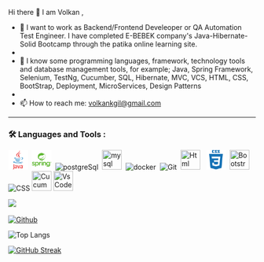 Hi there 👋 I am Volkan ,

- 🔭 I want to work as Backend/Frontend Develeoper or QA Automation Test Engineer. I have completed E-BEBEK company's Java-Hibernate-Solid Bootcamp through the patika online learning site.
- 
- 🌱 I know some programming languages, framework, technology tools and database management tools, for example; Java, Spring Framework, Selenium, TestNg, Cucumber, SQL, Hibernate, MVC, VCS, HTML, CSS, BootStrap, Deployment, MicroServices, Design Patterns
- 
- 📫 How to reach me: volkankgil@gmail.com

----

### :hammer_and_wrench: Languages and Tools :
<img src="https://github.com/devicons/devicon/blob/master/icons/java/java-original-wordmark.svg" title="Java" alt="Java" width="40" height="40"/>&nbsp;  <img src="https://github.com/devicons/devicon/blob/master/icons/spring/spring-original-wordmark.svg" title="Spring" alt="Spring" width="40" height="40"/>&nbsp;  <img src="https://img.icons8.com/color/48/000000/postgreesql.png" title="postgreSql"/>&nbsp;  <img src="https://cdn.jsdelivr.net/gh/devicons/devicon/icons/mysql/mysql-original.svg" width="40" height="40" title="mysql" />&nbsp;  <img src="https://img.icons8.com/fluency/48/000000/docker.png" title="docker"/>&nbsp;  <img src="https://img.icons8.com/color/48/000000/git.png" title="Git" />&nbsp;  <img src="https://cdn.jsdelivr.net/gh/devicons/devicon/icons/html5/html5-original-wordmark.svg" width="40" height="40" title="Html"/> &nbsp; <img src="https://github.com/devicons/devicon/blob/master/icons/css3/css3-plain-wordmark.svg"  title="CSS3" alt="CSS" width="40" height="40"/>&nbsp;  <img src="https://cdn.jsdelivr.net/gh/devicons/devicon/icons/bootstrap/bootstrap-original-wordmark.svg" title="Bootstrap" width="40" height="40" /> &nbsp; <img src="https://cdn.jsdelivr.net/gh/devicons/devicon/icons/selenium/selenium-original.svg" title="Selenium" alt="CSS" width="40" height="40" />  <img src="https://cdn.jsdelivr.net/gh/devicons/devicon/icons/cucumber/cucumber-plain.svg" title="Cucumber" width="40" height="40" />&nbsp;<img src="https://cdn.jsdelivr.net/gh/devicons/devicon/icons/vscode/vscode-original.svg" title="VsCode" width="40" height="40"/>
          
          

![](https://visitor-badge.laobi.icu/badge?page_id=volkankgil.colkankgil)

[![Github](https://img.shields.io/github/followers/CharalambosIoannou?label=Follow&style=social)](https://github.com/volkankgil)

![Top Langs](https://github-readme-stats.vercel.app/api/top-langs/?username=volkankgil&theme=tokyonight)

[![GitHub Streak](https://streak-stats.demolab.com/?user=volkankgil&theme=dark)](https://git.io/streak-stats)


